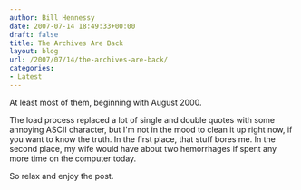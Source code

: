 ```yaml
---
author: Bill Hennessy
date: 2007-07-14 18:49:33+00:00
draft: false
title: The Archives Are Back
layout: blog
url: /2007/07/14/the-archives-are-back/
categories:
- Latest
---
```


At least most of them, beginning with August 2000.

The load process replaced a lot of single and double quotes with some annoying ASCII character, but I'm not in the mood to clean it up right now, if you want to know the truth.  In the first place, that stuff bores me.  In the second place, my wife would have about two hemorrhages if spent any more time on the computer today.

So relax and enjoy the post.


